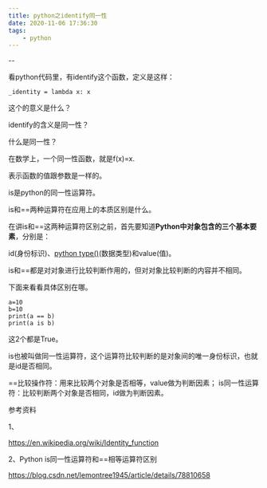 ```yaml
---
title: python之identify同一性
date: 2020-11-06 17:36:30
tags:
	- python
---
```


--

看python代码里，有identify这个函数，定义是这样：

```
_identity = lambda x: x
```

这个的意义是什么？

identify的含义是同一性？

什么是同一性？

在数学上，一个同一性函数，就是f(x)=x.

表示函数的值跟参数是一样的。



is是python的同一性运算符。

is和==两种运算符在应用上的本质区别是什么。



在讲is和==这两种运算符区别之前，首先要知道**Python中对象包含的三个基本要素**，分别是：

id(身份标识)、[python type()](http://www.iplaypy.com/jichu/type.html)(数据类型)和value(值)。

is和==都是对对象进行比较判断作用的，但对对象比较判断的内容并不相同。

下面来看看具体区别在哪。

```
a=10
b=10
print(a == b)
print(a is b)
```

这2个都是True。

is也被叫做同一性运算符，这个运算符比较判断的是对象间的唯一身份标识，也就是id是否相同。



==比较操作符：用来比较两个对象是否相等，value做为判断因素；
is同一性运算符：比较判断两个对象是否相同，id做为判断因素。



参考资料

1、

https://en.wikipedia.org/wiki/Identity_function

2、Python is同一性运算符和==相等运算符区别

https://blog.csdn.net/lemontree1945/article/details/78810658